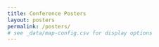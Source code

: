 ```yaml
---
title: Conference Posters
layout: posters
permalink: /posters/
# see _data/map-config.csv for display options
---
```

